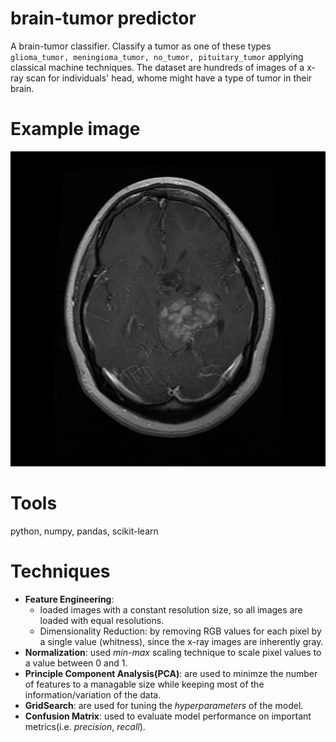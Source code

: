# brain-tumor predictor
A brain-tumor classifier. Classify a tumor as one of these types `glioma_tumor, meningioma_tumor, no_tumor, pituitary_tumor` applying classical machine techniques. The dataset are hundreds of images of a x-ray scan for individuals' head, whome might have a type of tumor in their brain.

# Example image
![giloma tumor](<Training/glioma_tumor/gg (1).jpg>)

# Tools
python, numpy, pandas, scikit-learn

# Techniques
- **Feature Engineering**: 
    - loaded images with a constant resolution size, so all images are loaded with equal resolutions.
    - Dimensionality Reduction: by removing RGB values for each pixel by a single value (whitness), since the x-ray images are inherently gray.
- **Normalization**: used *min-max* scaling technique to scale pixel values to a value between 0 and 1.
- **Principle Component Analysis(PCA)**: are used to minimze the number of features to a managable size while keeping most of the information/variation of the data.
- **GridSearch**: are used for tuning the *hyperparameters* of the model.
- **Confusion Matrix**: used to evaluate model performance on important metrics(i.e. *precision*, *recall*).
